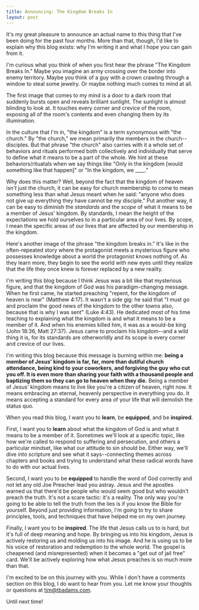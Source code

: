 ```yaml
---
title: Announcing: The Kingdom Breaks In
layout: post
---
```


It's my great pleasure to announce an actual name to this thing that I've been doing for the past four months. More than that, though, I'd like to explain why this blog exists: why I'm writing it and what I hope you can gain from it. 

I'm curious what you think of when you first hear the phrase "The Kingdom Breaks In." Maybe you imagine an army crossing over the border into enemy territory. Maybe you think of a guy with a crown crawling through a window to steal some jewelry. Or maybe nothing much comes to mind at all.

The first image that comes to my mind is a door to a dark room that suddenly bursts open and reveals brilliant sunlight. The sunlight is almost blinding to look at. It touches every corner and crevice of the room, exposing all of the room's contents and even changing them by its illumination.

In the culture that I'm in, "the kingdom" is a term synonymous with "the church." By "the church," we mean primarily the members in the church--disciples. But that phrase "the church" also carries with it a whole set of behaviors and rituals performed both collectively and individually that serve to define what it means to be a part of the whole. We hint at these behaviors/rituatals when we say things like "Only in the kingdom \[would something like that happen\]" or "In the kingdom, we \_\_\_\_." 

Why does this matter? Well, beyond the fact that the kingdom of heaven *isn't* just the church, it can be easy for church membership to come to mean something less than what Jesus meant when he said: "anyone who does not give up everything they have cannot be my disciple." Put another way, it can be easy to diminish the *standards* and the *scope* of what it means to be a member of Jesus' kingdom. By standards, I mean the height of the expectations we hold ourselves to in a particular area of our lives. By scope, I mean the specific areas of our lives that are affected by our membership in the kingdom.

Here's another image of the phrase "the kingdom breaks in." It's like in the often-repeated story where the protagonist meets a mysterious figure who possesses knowledge about a world the protagonist knows nothing of. As they learn more, they begin to see the world with new eyes until they realize that the life they once knew is forever replaced by a new reality.

I'm writing this blog because I think Jesus was a bit like that mysterious figure, and that the kingdom of God was his paradigm-changing message. When he first came, he started preaching "repent, for the kingdom of heaven is near" (Matthew 4:17). It wasn't a side gig: he said that "I must go and proclaim the good news of the kingdom to the other towns also, because that is why I was sent" (Luke 4:43). He dedicated most of his time teaching to explaining what the kingdom is and what it means to be a member of it. And when his enemies killed him, it was as a would-be king (John 18:36, Matt 27:37). Jesus came to proclaim his kingdom--and a wild thing it is, for its standards are otherworldly and its scope is every corner and crevice of our lives.

I'm writing this blog because this message is burning within me: **being a member of Jesus' kingdom is far, far, more than dutiful church attendance, being kind to your coworkers, and forgiving the guy who cut you off. It is even more than sharing your faith with a thousand people and baptizing them so they can go to heaven when they die.** Being a member of Jesus' kingdom means to live like you're a citizen of heaven, right now. It means embracing an eternal, heavenly perspective in everything you do. It means accepting a standard for every area of your life that will demolish the status quo. 

When you read this blog, I want you to **learn**, be **equipped**, and be **inspired**. 

First, I want you to **learn** about what the kingdom of God is and what it means to be a member of it. Sometimes we'll look at a specific topic, like how we're called to respond to suffering and persecution, and others a particular mindset, like what our attitude to sin should be. Either way, we'll dive into scripture and see what it says--connecting themes across chapters and books and trying to understand what these radical words have to do with our actual lives. 

Second, I want you to be **equipped** to handle the word of God correctly and not let any old Joe Preacher lead you astray. Jesus and the apostles warned us that there'd be people who would seem good but who wouldn't preach the truth. It's not a scare tactic: it's a reality. The only way you're going to be able to tell the truth from the lies is if you know the Bible for yourself. Beyond just providing information, I'm going to try to share principles, tools, and techniques that have helped me on my own journey. 

Finally, I want you to be **inspired**. The life that Jesus calls us to is hard, but it's full of deep meaning and hope. By bringing us into his kingdom, Jesus is actively restoring us and molding us into his image. And he is using us to be his voice of restoration and redemption to the whole world. The gospel is cheapened (and misrepresented) when it becomes a "get out of jail free" card. We'll be actively exploring how what Jesus preaches is so much more than that.

I'm excited to be on this journey with you. While I don't have a comments section on this blog, I do want to hear from you. Let me know your thoughts or questions at tim@tbadams.com.

Until next time! 
